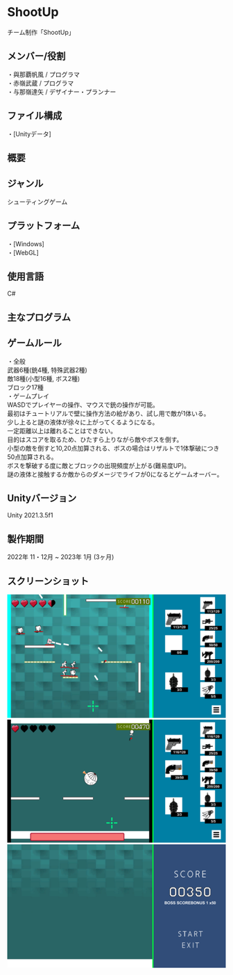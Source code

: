 # ShootUp  
チーム制作「ShootUp」  

## メンバー/役割  
・與那覇帆風 / プログラマ  
・赤嶺武蔵 / プログラマ  
・与那嶺達矢 / デザイナー・プランナー  

## ファイル構成  
・[Unityデータ]  

## 概要  

## ジャンル  
シューティングゲーム  

## プラットフォーム  
・[Windows]  
・[WebGL]  

## 使用言語  
C#  

## 主なプログラム  

## ゲームルール  
・全般  
武器6種(銃4種, 特殊武器2種)  
敵18種(小型16種, ボス2種)  
ブロック17種  
・ゲームプレイ  
WASDでプレイヤーの操作、マウスで銃の操作が可能。  
最初はチュートリアルで壁に操作方法の絵があり、試し用で敵が1体いる。  
少し上ると謎の液体が徐々に上がってくるようになる。  
一定距離以上は離れることはできない。  
目的はスコアを取るため、ひたすら上りながら敵やボスを倒す。  
小型の敵を倒すと10,20点加算される、ボスの場合はリザルトで1体撃破につき50点加算される。  
ボスを撃破する度に敵とブロックの出現頻度が上がる(難易度UP)。  
謎の液体と接触するか敵からのダメージでライフが0になるとゲームオーバー。  

## Unityバージョン  
Unity 2021.3.5f1  

## 製作期間  
2022年 11・12月 ~ 2023年 1月 (3ヶ月)  

## スクリーンショット  
![ScreenShot1](https://github.com/itc-c21026/ShootUp/blob/main/ScreenShot/GamePlay.png)　　
![ScreenShot2](https://github.com/itc-c21026/ShootUp/blob/main/ScreenShot/Game_Boss.png)　　
![ScreenShot3](https://github.com/itc-c21026/ShootUp/blob/main/ScreenShot/Result.png)
